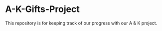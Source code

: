 # A-K-Gifts-Project
This repository is for keeping track of our progress with our A &amp; K project.
